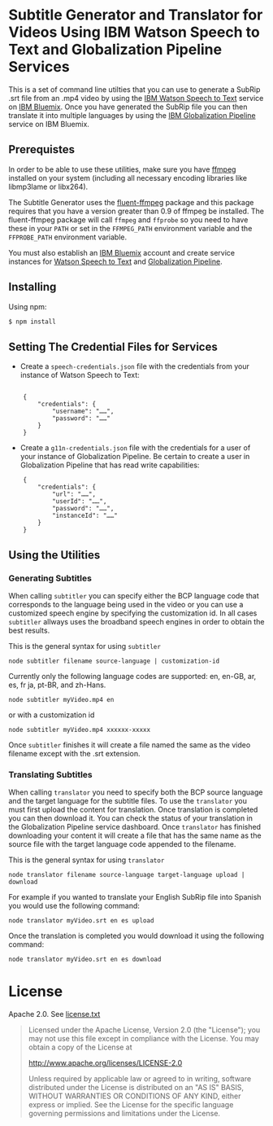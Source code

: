 Subtitle Generator and Translator for Videos Using IBM Watson Speech to Text and Globalization Pipeline Services
============================================
This is a set of command line utilties that you can use to generate a SubRip .srt file from an .mp4 video by using the [IBM Watson Speech to Text](https://www.ibm.com/watson/services/speech-to-text/) service on [IBM Bluemix](https://www.ibm.com/cloud-computing/bluemix/what-is-bluemix). Once you have generated the SubRip file you can then translate it into multiple languages by using the [IBM Globalization Pipeline](https://console.bluemix.net/docs/services/GlobalizationPipeline/index.html) service on IBM Bluemix. 
## Prerequistes
In order to be able to use these utilities, make sure you have [ffmpeg](http://www.ffmpeg.org) installed on your system (including all necessary encoding libraries like libmp3lame or libx264).

The Subtitle Generator uses the [fluent-ffmpeg](https://github.com/fluent-ffmpeg/node-fluent-ffmpeg) package and this package requires that you have a version greater than 0.9 of ffmpeg be installed. The fluent-ffmpeg package will call `ffmpeg` and `ffprobe` so you need to have these in your `PATH` or set in the `FFMPEG_PATH` environment variable and the `FFPROBE_PATH` environment variable.

You must also establish an [IBM Bluemix](https://console.bluemix.net/registration/?Target=https%3A//idaas.iam.ibm.com/idaas/oidc/endpoint/default/authorize%3Fresponse_type%3Dcode%26client_id%3DtkM810HLsH%26state%3D001503942815445TM22MNlNu%26redirect_uri%3Dhttps%253A%252F%252Flogin.ng.bluemix.net%252Foidcclient%252Fredirect%252FtkM810HLsH%26scope%3Dopenid) account and create service instances for [Watson Speech to Text](https://console.bluemix.net/catalog/services/speech-to-text?env_id=ibm:yp:us-south) and [Globalization Pipeline](https://console.bluemix.net/catalog/services/globalization-pipeline?env_id=ibm:yp:us-south).

## Installing
Using npm:

```sh
$ npm install
```
## Setting The Credential Files for Services

* Create a `speech-credentials.json` file with the credentials
from your instance of Watson Speech to Text:
```

    {
        "credentials": {
            "username": "……",
            "password": "……"
        }
    }

```

* Create a `g11n-credentials.json` file with the credentials
for a user of your instance of Globalization Pipeline. Be certain to create a user in Globalization Pipeline that has read write capabilities:
```
    {
        "credentials": {
            "url": "……",
            "userId": "……",
            "password": "……",
            "instanceId": "……"
        }
    }
```
## Using the Utilities
### Generating Subtitles
When calling `subtitler` you can specify either the BCP language code that corresponds to the language being used in the video or you can use a customized speech engine by specifying the customization id. In all cases `subtitler` allways uses the broadband speech engines in order to obtain the best results.

This is the general syntax for using `subtitler`

```
node subtitler filename source-language | customization-id
```

Currently only the following language codes are supported: en, en-GB, ar, es, fr ja, pt-BR, and zh-Hans. 
```
node subtitler myVideo.mp4 en
```
or with a customization id
```
node subtitler myVideo.mp4 xxxxxx-xxxxx
```

Once `subtitler` finishes it will create a file named the same as the video filename except with the .srt extension.

### Translating Subtitles
When calling `translator` you need to specify both the BCP source language and the target language for the subtitle files. To use the `translator` you must first upload the content for translation. Once translation is completed you can then download it. You can check the status of your translation in the Globalization Pipeline service dashboard. Once `translator` has finished downloading your content it will create a file that has the same name as the source file with the target language code appended to the filename.

This is the general syntax for using `translator`

```
node translator filename source-language target-language upload | download
```

For example if you wanted to translate your English SubRip file into Spanish you would use the following command:
```
node translator myVideo.srt en es upload
```

Once the translation is completed you would download it using the following command:

```
node translator myVideo.srt en es download
```

License
===
Apache 2.0. See [license.txt](license.txt)

> Licensed under the Apache License, Version 2.0 (the "License");
> you may not use this file except in compliance with the License.
> You may obtain a copy of the License at
> 
> http://www.apache.org/licenses/LICENSE-2.0
> 
> Unless required by applicable law or agreed to in writing, software
> distributed under the License is distributed on an "AS IS" BASIS,
> WITHOUT WARRANTIES OR CONDITIONS OF ANY KIND, either express or implied.
> See the License for the specific language governing permissions and
> limitations under the License.